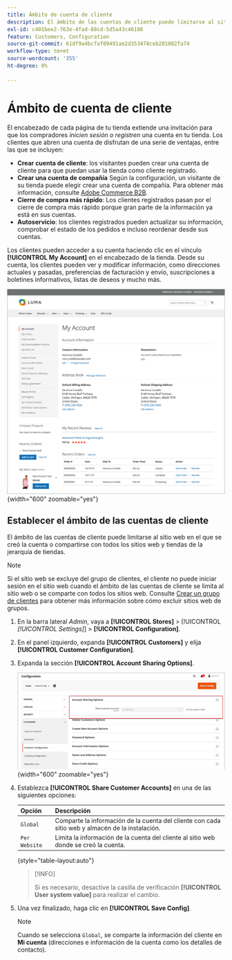 ```yaml
---
title: Ámbito de cuenta de cliente
description: El ámbito de las cuentas de cliente puede limitarse al sitio web en el que se creó la cuenta o compartirse con todos los sitios web y tiendas de la jerarquía de tiendas.
exl-id: c401bee2-763e-4fad-88cd-5d5a43c46186
feature: Customers, Configuration
source-git-commit: 61df9a4bcfaf09491ae2d353478ceb281082fa74
workflow-type: tm+mt
source-wordcount: '355'
ht-degree: 0%

---
```


# Ámbito de cuenta de cliente

El encabezado de cada página de tu tienda extiende una invitación para que los compradores _inicien sesión o registren_ una cuenta en tu tienda. Los clientes que abren una cuenta de disfrutan de una serie de ventajas, entre las que se incluyen:

* **Crear cuenta de cliente**: los visitantes pueden crear una cuenta de cliente para que puedan usar la tienda como cliente registrado.
* **Crear una cuenta de compañía** Según la configuración, un visitante de su tienda puede elegir crear una cuenta de compañía. Para obtener más información, consulte [Adobe Commerce B2B](../b2b/introduction.md).
* **Cierre de compra más rápido**: Los clientes registrados pasan por el cierre de compra más rápido porque gran parte de la información ya está en sus cuentas.
* **Autoservicio**: los clientes registrados pueden actualizar su información, comprobar el estado de los pedidos e incluso reordenar desde sus cuentas.

Los clientes pueden acceder a su cuenta haciendo clic en el vínculo **[!UICONTROL My Account]** en el encabezado de la tienda. Desde su cuenta, los clientes pueden ver y modificar información, como direcciones actuales y pasadas, preferencias de facturación y envío, suscripciones a boletines informativos, listas de deseos y mucho más.

![Mi cuenta](assets/account-dashboard-my-account.png){width="600" zoomable="yes"}

## Establecer el ámbito de las cuentas de cliente

El ámbito de las cuentas de cliente puede limitarse al sitio web en el que se creó la cuenta o compartirse con todos los sitios web y tiendas de la jerarquía de tiendas.

>[!NOTE]
>
>Si el sitio web se excluye del grupo de clientes, el cliente no puede iniciar sesión en el sitio web cuando el ámbito de las cuentas de cliente se limita al sitio web o se comparte con todos los sitios web. Consulte [Crear un grupo de clientes](customer-groups.md#create-a-customer-group) para obtener más información sobre cómo excluir sitios web de grupos.

1. En la barra lateral _Admin_, vaya a **[!UICONTROL Stores]** > [!UICONTROL _[!UICONTROL Settings]_] > **[!UICONTROL Configuration]**.

1. En el panel izquierdo, expanda **[!UICONTROL Customers]** y elija **[!UICONTROL Customer Configuration]**.

1. Expanda la sección **[!UICONTROL Account Sharing Options]**.

   ![Opciones de uso compartido de cuentas](assets/customer-configuration-account-sharing-options.png){width="600" zoomable="yes"}

1. Establezca **[!UICONTROL Share Customer Accounts]** en una de las siguientes opciones:

   | Opción | Descripción |
   | --- | --- |
   | `Global` | Comparte la información de la cuenta del cliente con cada sitio web y almacén de la instalación. |
   | `Per Website` | Limita la información de la cuenta del cliente al sitio web donde se creó la cuenta. |

   {style="table-layout:auto"}

   >[!INFO]
   >
   > Si es necesario, desactive la casilla de verificación **[!UICONTROL User system value]** para realizar el cambio.

1. Una vez finalizado, haga clic en **[!UICONTROL Save Config]**.

   >[!NOTE]
   >
   >Cuando se selecciona `Global`, se comparte la información del cliente en **Mi cuenta** (direcciones e información de la cuenta como los detalles de contacto).
